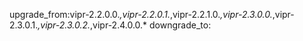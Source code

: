 upgrade_from:vipr-2.2.0.0.*,vipr-2.2.0.1.*,vipr-2.2.1.0.*,vipr-2.3.0.0.*,vipr-2.3.0.1.*,vipr-2.3.0.2.*,vipr-2.4.0.0.*
downgrade_to:
